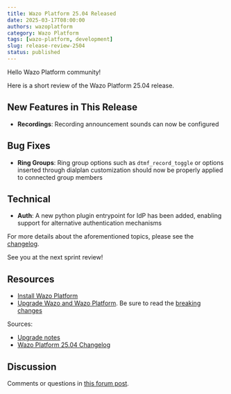 ```yaml
---
title: Wazo Platform 25.04 Released
date: 2025-03-17T08:00:00
authors: wazoplatform
category: Wazo Platform
tags: [wazo-platform, development]
slug: release-review-2504
status: published
---
```


Hello Wazo Platform community!

Here is a short review of the Wazo Platform 25.04 release.

## New Features in This Release

- **Recordings**: Recording announcement sounds can now be configured

## Bug Fixes

- **Ring Groups**: Ring group options such as `dtmf_record_toggle` or options inserted through
  dialplan customization should now be properly applied to connected group members

## Technical

- **Auth**: A new python plugin entrypoint for IdP has been added, enabling support for alternative
  authentication mechanisms

For more details about the aforementioned topics, please see the
[changelog](https://wazo-dev.atlassian.net/issues/?jql=project%3DWAZO%20AND%20fixVersion%3D25.04).

See you at the next sprint review!

## Resources

- [Install Wazo Platform](/use-cases)
- [Upgrade Wazo and Wazo Platform](/uc-doc/upgrade/). Be sure to read the
  [breaking changes](/uc-doc/upgrade/upgrade_notes#25-04)

<!-- truncate -->

Sources:

- [Upgrade notes](/uc-doc/upgrade/upgrade_notes#25-04)
- [Wazo Platform 25.04 Changelog](https://wazo-dev.atlassian.net/issues/?jql=project%3DWAZO%20AND%20fixVersion%3D25.04)

## Discussion

Comments or questions in
[this forum post](https://wazo-platform.discourse.group/t/blog-wazo-platform-25-04-released).
